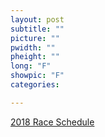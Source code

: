 ```yaml
---
layout: post
subtitle: ""
picture: ""
pwidth: ""
pheight: ""
long: "F"
showpic: "F"
categories:

---
```


[2018 Race Schedule](/races.html)
